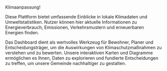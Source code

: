 Klimaanpassung! 

Diese Plattform bietet umfassende Einblicke in lokale Klimadaten und Umweltstatistiken. Nutzer können hier aktuelle Informationen zu Energieverbrauch, Emissionen, Verkehrsmustern und erneuerbaren Energien finden. 

Das Dashboard dient als wertvolles Werkzeug für Bewohner, Planer und Entscheidungsträger, um die Auswirkungen von Klimaschutzmaßnahmen zu verstehen und zu bewerten. Unsere interaktiven Karten und Diagramme ermöglichen es Ihnen, Daten zu explorieren und fundierte Entscheidungen zu treffen, um unsere Gemeinde nachhaltiger zu gestalten.

